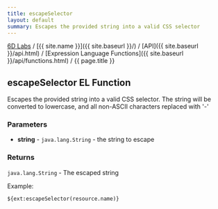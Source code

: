 ```yaml
---
title: escapeSelector
layout: default
summary: Escapes the provided string into a valid CSS selector
---
```


[6D Labs](http://labs.sixdimensions.com) / [{{ site.name }}]({{ site.baseurl }}/) / [API]({{ site.baseurl }}/api.html) / [Expression Language Functions]({{ site.baseurl }}/api/functions.html) / {{ page.title }}

## escapeSelector EL Function

Escapes the provided string into a valid CSS selector. The string will be converted to 
lowercase, and all non-ASCII characters replaced with '-'

### Parameters

* **string** - `java.lang.String` - the string to escape

### Returns

`java.lang.String` - The escaped string
  
Example:

    ${ext:escapeSelector(resource.name)}